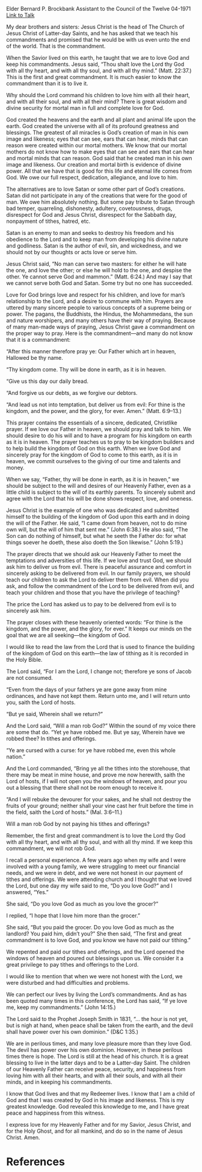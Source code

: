 Elder Bernard P. Brockbank
Assistant to the Council of the Twelve
04-1971
[Link to Talk](https://www.churchofjesuschrist.org/study/general-conference/1971/04/love-of-god?lang=eng)

My dear brothers and sisters: Jesus Christ is the head of The Church of Jesus Christ of Latter-day Saints, and he has asked that we teach his commandments and promised that he would be with us even unto the end of the world. That is the commandment.

When the Savior lived on this earth, he taught that we are to love God and keep his commandments. Jesus said, “Thou shalt love the Lord thy God with all thy heart, and with all thy soul, and with all thy mind.” (Matt. 22:37.) This is the first and great commandment. It is much easier to know the commandment than it is to live it.

Why should the Lord command his children to love him with all their heart, and with all their soul, and with all their mind? There is great wisdom and divine security for mortal man in full and complete love for God.

God created the heavens and the earth and all plant and animal life upon the earth. God created the universe with all of its profound greatness and blessings. The greatest of all miracles is God’s creation of man in his own image and likeness; eyes that can see, ears that can hear, minds that can reason were created within our mortal mothers. We know that our mortal mothers do not know how to make eyes that can see and ears that can hear and mortal minds that can reason. God said that he created man in his own image and likeness. Our creation and mortal birth is evidence of divine power. All that we have that is good for this life and eternal life comes from God. We owe our full respect, dedication, allegiance, and love to him.

The alternatives are to love Satan or some other part of God’s creations. Satan did not participate in any of the creations that were for the good of man. We owe him absolutely nothing. But some pay tribute to Satan through bad temper, quarreling, dishonesty, adultery, covetousness, drugs, disrespect for God and Jesus Christ, disrespect for the Sabbath day, nonpayment of tithes, hatred, etc.

Satan is an enemy to man and seeks to destroy his freedom and his obedience to the Lord and to keep man from developing his divine nature and godliness. Satan is the author of evil, sin, and wickedness, and we should not by our thoughts or acts love or serve him.

Jesus Christ said, “No man can serve two masters: for either he will hate the one, and love the other; or else he will hold to the one, and despise the other. Ye cannot serve God and mammon.” (Matt. 6:24.) And may I say that we cannot serve both God and Satan. Some try but no one has succeeded.

Love for God brings love and respect for his children, and love for man’s relationship to the Lord, and a desire to commune with him. Prayers are uttered by many sincere people to various concepts of a supreme being or power. The pagans, the Buddhists, the Hindus, the Mohammedans, the sun and nature worshipers, and many others have their way of praying. Because of many man-made ways of praying, Jesus Christ gave a commandment on the proper way to pray. Here is the commandment—and many do not know that it is a commandment:

“After this manner therefore pray ye: Our Father which art in heaven, Hallowed be thy name.

“Thy kingdom come. Thy will be done in earth, as it is in heaven.

“Give us this day our daily bread.

“And forgive us our debts, as we forgive our debtors.

“And lead us not into temptation, but deliver us from evil: For thine is the kingdom, and the power, and the glory, for ever. Amen.” (Matt. 6:9–13.)

This prayer contains the essentials of a sincere, dedicated, Christlike prayer. If we love our Father in heaven, we should pray and talk to him. We should desire to do his will and to have a program for his kingdom on earth as it is in heaven. The prayer teaches us to pray to be kingdom builders and to help build the kingdom of God on this earth. When we love God and sincerely pray for the kingdom of God to come to this earth, as it is in heaven, we commit ourselves to the giving of our time and talents and money.

When we say, “Father, thy will be done in earth, as it is in heaven,” we should be subject to the will and desires of our Heavenly Father, even as a little child is subject to the will of its earthly parents. To sincerely submit and agree with the Lord that his will be done shows respect, love, and oneness.

Jesus Christ is the example of one who was dedicated and submitted himself to the building of the kingdom of God upon this earth and in doing the will of the Father. He said, “I came down from heaven, not to do mine own will, but the will of him that sent me.” (John 6:38.) He also said, “The Son can do nothing of himself, but what he seeth the Father do: for what things soever he doeth, these also doeth the Son likewise.” (John 5:19.)

The prayer directs that we should ask our Heavenly Father to meet the temptations and adversities of this life. If we love and trust God, we should ask him to deliver us from evil. There is peaceful assurance and comfort in sincerely asking to be delivered from evil. In our family prayers, we should teach our children to ask the Lord to deliver them from evil. When did you ask, and follow the commandment of the Lord to be delivered from evil, and teach your children and those that you have the privilege of teaching?

The price the Lord has asked us to pay to be delivered from evil is to sincerely ask him.

The prayer closes with these heavenly oriented words: “For thine is the kingdom, and the power, and the glory, for ever.” It keeps our minds on the goal that we are all seeking—the kingdom of God.

I would like to read the law from the Lord that is used to finance the building of the kingdom of God on this earth—the law of tithing as it is recorded in the Holy Bible.

The Lord said, “For I am the Lord, I change not; therefore ye sons of Jacob are not consumed.

“Even from the days of your fathers ye are gone away from mine ordinances, and have not kept them. Return unto me, and I will return unto you, saith the Lord of hosts.

“But ye said, Wherein shall we return?”

And the Lord said, “Will a man rob God?” Within the sound of my voice there are some that do. “Yet ye have robbed me. But ye say, Wherein have we robbed thee? In tithes and offerings.

“Ye are cursed with a curse: for ye have robbed me, even this whole nation.”

And the Lord commanded, “Bring ye all the tithes into the storehouse, that there may be meat in mine house, and prove me now herewith, saith the Lord of hosts, if I will not open you the windows of heaven, and pour you out a blessing that there shall not be room enough to receive it.

“And I will rebuke the devourer for your sakes, and he shall not destroy the fruits of your ground; neither shall your vine cast her fruit before the time in the field, saith the Lord of hosts.” (Mal. 3:6–11.)

Will a man rob God by not paying his tithes and offerings?

Remember, the first and great commandment is to love the Lord thy God with all thy heart, and with all thy soul, and with all thy mind. If we keep this commandment, we will not rob God.

I recall a personal experience. A few years ago when my wife and I were involved with a young family, we were struggling to meet our financial needs, and we were in debt, and we were not honest in our payment of tithes and offerings. We were attending church and I thought that we loved the Lord, but one day my wife said to me, “Do you love God?” and I answered, “Yes.”

She said, “Do you love God as much as you love the grocer?”

I replied, “I hope that I love him more than the grocer.”

She said, “But you paid the grocer. Do you love God as much as the landlord? You paid him, didn’t you?” She then said, “The first and great commandment is to love God, and you know we have not paid our tithing.”

We repented and paid our tithes and offerings, and the Lord opened the windows of heaven and poured out blessings upon us. We consider it a great privilege to pay tithes and offerings to the Lord.

I would like to mention that when we were not honest with the Lord, we were disturbed and had difficulties and problems.

We can perfect our lives by living the Lord’s commandments. And as has been quoted many times in this conference, the Lord has said, “If ye love me, keep my commandments.” (John 14:15.)

The Lord said to the Prophet Joseph Smith in 1831, “… the hour is not yet, but is nigh at hand, when peace shall be taken from the earth, and the devil shall have power over his own dominion.” (D&C 1:35.)

We are in perilous times, and many love pleasure more than they love God. The devil has power over his own dominion. However, in these perilous times there is hope. The Lord is still at the head of his church. It is a great blessing to live in the latter days and to be a Latter-day Saint. The children of our Heavenly Father can receive peace, security, and happiness from loving him with all their hearts, and with all their souls, and with all their minds, and in keeping his commandments.

I know that God lives and that my Redeemer lives. I know that I am a child of God and that I was created by God in his image and likeness. This is my greatest knowledge. God revealed this knowledge to me, and I have great peace and happiness from this witness.

I express love for my Heavenly Father and for my Savior, Jesus Christ, and for the Holy Ghost, and for all mankind, and do so in the name of Jesus Christ. Amen.

# References

